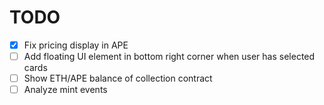 # TODO

- [x] Fix pricing display in APE
- [ ] Add floating UI element in bottom right corner when user has selected cards
- [ ] Show ETH/APE balance of collection contract
- [ ] Analyze mint events
